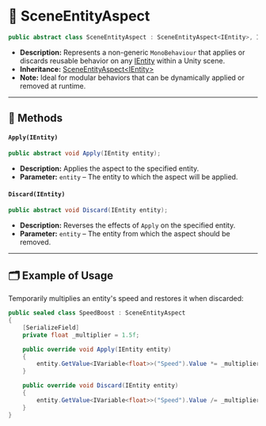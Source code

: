 # 🧩 SceneEntityAspect

```csharp
public abstract class SceneEntityAspect : SceneEntityAspect<IEntity>, IEntityAspect
```

- **Description:** Represents a non-generic `MonoBehaviour` that applies or discards reusable behavior on any [IEntity](../Entities/IEntity.md) within a Unity scene.
- **Inheritance:** [SceneEntityAspect&lt;IEntity&gt;](SceneEntityAspect%601.md)
- **Note:** Ideal for modular behaviors that can be dynamically applied or removed at runtime.

---

## 🏹 Methods

#### `Apply(IEntity)`

```csharp
public abstract void Apply(IEntity entity);
```

- **Description:** Applies the aspect to the specified entity.
- **Parameter:** `entity` – The entity to which the aspect will be applied.

#### `Discard(IEntity)`

```csharp
public abstract void Discard(IEntity entity);
```

- **Description:** Reverses the effects of `Apply` on the specified entity.
- **Parameter:** `entity` – The entity from which the aspect should be removed.

---

## 🗂 Example of Usage

Temporarily multiplies an entity's speed and restores it when discarded:

```csharp
public sealed class SpeedBoost : SceneEntityAspect
{
    [SerializeField]
    private float _multiplier = 1.5f;

    public override void Apply(IEntity entity)
    {
        entity.GetValue<IVariable<float>>("Speed").Value *= _multiplier;
    }

    public override void Discard(IEntity entity)
    {
        entity.GetValue<IVariable<float>>("Speed").Value /= _multiplier;
    }
}
```